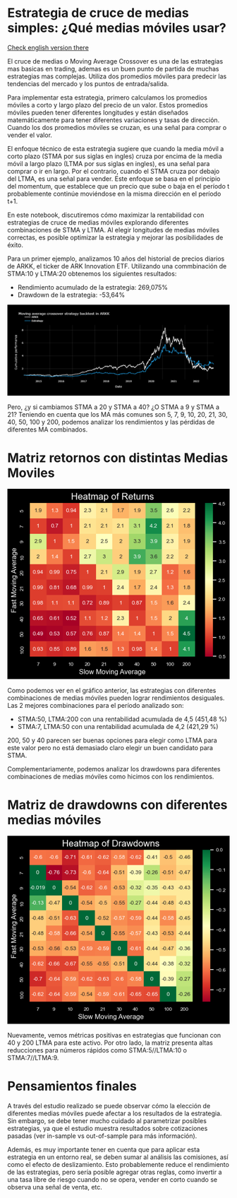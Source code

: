 # Estrategia de cruce de medias simples: ¿Qué medias móviles usar?

[Check english version there](https://medium.com/@facujallia/maximizing-profitability-of-moving-average-crossover-trading-strategy-what-moving-averages-to-use-e5cd70085690)


El cruce de medias o  Moving Average Crossover es una de las estrategias mas basicas en trading, ademas es un buen punto de partida de muchas estrategias mas complejas.  Utiliza dos promedios móviles para predecir las tendencias del mercado y los puntos de entrada/salida.

Para implementar esta estrategia, primero calculamos los promedios móviles a corto y largo plazo del precio de un valor. Estos promedios móviles pueden tener diferentes longitudes y están diseñados matemáticamente para tener diferentes variaciones y tasas de dirección. Cuando los dos promedios móviles se cruzan, es una señal para comprar o vender el valor.

El enfoque técnico de esta estrategia sugiere que cuando la media móvil a corto plazo (STMA por sus siglas en ingles) cruza por encima de la media móvil a largo plazo (LTMA por sus siglas en ingles), es una señal para comprar o ir en largo. Por el contrario, cuando el STMA cruza por debajo del LTMA, es una señal para vender. Este enfoque se basa en el principio del momentum, que establece que un precio que sube o baja en el período t probablemente continúe moviéndose en la misma dirección en el período t+1.

En este notebook, discutiremos cómo maximizar la rentabilidad con estrategias de cruce de medias móviles explorando diferentes combinaciones de STMA y LTMA. Al elegir longitudes de medias móviles correctas, es posible optimizar la estrategia y mejorar las posibilidades de éxito.

Para un primer ejemplo, analizamos 10 años del historial de precios diarios de ARKK, el ticker de ARK Innovation ETF. Utilizando una commbinación de STMA:10 y LTMA:20 obtenemos los siguientes resultados:

+ Rendimiento acumulado de la estrategia: 269,075%
+ Drawdown de la estrategia: -53,64%

![Gráfico ARKK Moving Average Crossover](Assets/arkk_ma.png)

Pero, ¿y si cambiamos STMA a 20 y STMA a 40? ¿O STMA a 9 y STMA a 21? Teniendo en cuenta que los MA más comunes son 5, 7, 9, 10, 20, 21, 30, 40, 50, 100 y 200, podemos analizar los rendimientos y las pérdidas de diferentes MA combinados.

# Matriz retornos con distintas Medias Moviles

![Gráfico ARKK Moving Average Crossover](Assets/arkk_ma_ret_matrix.png)

Como podemos ver en el gráfico anterior, las estrategias con diferentes combinaciones de medias móviles pueden lograr rendimientos desiguales.
Las 2 mejores combinaciones para el período analizado son:
+ STMA:50, LTMA:200 con una rentabilidad acumulada de 4,5 (451,48 %)
+ STMA:7, LTMA:50 con una rentabilidad acumulada de 4,2 (421,29 %)

200, 50 y 40 parecen ser buenas opciones para elegir como LTMA para este valor pero no está demasiado claro elegir un buen candidato para STMA.

Complementariamente, podemos analizar los drawdowns para diferentes combinaciones de medias móviles como hicimos con los rendimientos.

# Matriz de drawdowns con diferentes medias móviles

![Gráfico ARKK Moving Average Crossover](Assets/arkk_ma_dd_matrix.png)

Nuevamente, vemos métricas positivas en estrategias que funcionan con 40 y 200 LTMA para este activo. Por otro lado, la matriz presenta altas reducciones para números rápidos como STMA:5//LTMA:10 o STMA:7//LTMA:9.

# Pensamientos finales

A través del estudio realizado se puede observar cómo la elección de diferentes medias móviles puede afectar a los resultados de la estrategia. Sin embargo, se debe tener mucho cuidado al parametrizar posibles estrategias, ya que el estudio muestra resultados sobre cotizaciones pasadas (ver in-sample vs out-of-sample para más información).

Además, es muy importante tener en cuenta que para aplicar esta estrategia en un entorno real, se deben sumar al análisis las comisiones, así como el efecto de deslizamiento. Esto probablemente reduce el rendimiento de las estrategias, pero sería posible agregar otras reglas, como invertir a una tasa libre de riesgo cuando no se opera, vender en corto cuando se observa una señal de venta, etc.






